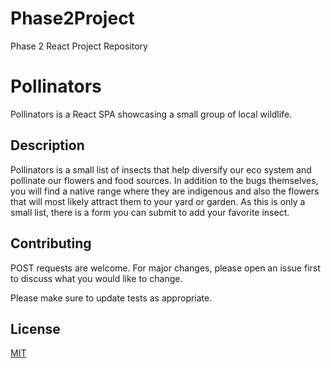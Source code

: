 # Phase2Project
Phase 2 React Project Repository
# Pollinators

Pollinators is a React SPA showcasing a small group of local wildlife.

## Description

Pollinators is a small list of insects that help diversify our eco system and pollinate our flowers and food sources.  In addition to the bugs themselves, you will find a native range where they are indigenous and also the flowers that will most likely attract them to your yard or garden.  As this is only a small list, there is a form you can submit to add your favorite insect.  

## Contributing 

POST requests are welcome. For major changes, please open an issue first
to discuss what you would like to change.

Please make sure to update tests as appropriate.

## License

[MIT](https://choosealicense.com/licenses/mit/)